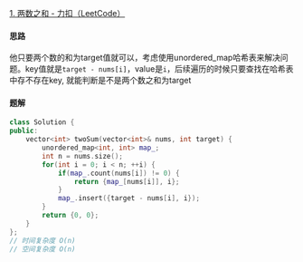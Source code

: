 [1. 两数之和 - 力扣（LeetCode）](https://leetcode.cn/problems/two-sum/description/)

#### 思路

他只要两个数的和为target值就可以，考虑使用unordered_map哈希表来解决问题。key值就是`target - nums[i]`，value是`i`，后续遍历的时候只要查找在哈希表中存不存在key, 就能判断是不是两个数之和为target

#### 题解

```c++
class Solution {
public:
    vector<int> twoSum(vector<int>& nums, int target) {
        unordered_map<int, int> map_;
        int n = nums.size();
        for(int i = 0; i < n; ++i) {
            if(map_.count(nums[i]) != 0) {
                return {map_[nums[i]], i};
            }
            map_.insert({target - nums[i], i});
        }
        return {0, 0};
    }
};
// 时间复杂度 O(n)
// 空间复杂度 O(n)
```

